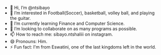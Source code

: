 - 👋 Hi, I’m @ntsibayo
- 👀 I’m interested in Football(Soccer), basketball, volley ball, and playing the guitar. 
- 🌱 I’m currently learning Finance and Computer Science.
- 💞️ I’m looking to collaborate on as many programs as possible.
- 📫 How to reach me: sibayo.ntshaliii on instagram.
- 😄 Pronouns: Him.
- ⚡ Fun fact: I'm from Eswatini, one of the last kingdoms left in the world. 

<!---
ntsibayo/ntsibayo is a ✨ special ✨ repository because its `README.md` (this file) appears on your GitHub profile.
You can click the Preview link to take a look at your changes.
--->
